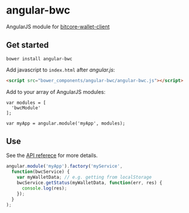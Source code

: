 # angular-bwc
AngularJS module for [bitcore-wallet-client](https://github.com/bitpay/bitcore-wallet-client)

## Get started

```
bower install angular-bwc
```

Add javascript to `index.html` after *angular.js*:

```html
<script src="bower_components/angular-bwc/angular-bwc.js"></script>
```

Add to your array of AngularJS modules:

```
var modules = [
  'bwcModule'
];

var myApp = angular.module('myApp', modules);
```

## Use

See the [API referece](https://github.com/bitpay/bitcore-wallet-client) for more details.

```javascript
angular.module('myApp').factory('myService', 
  function(bwcService) {
    var myWalletData; // e.g. getting from localStorage
    bwcService.getStatus(myWalletData, function(err, res) {
      console.log(res);
    });
  }
);
```
